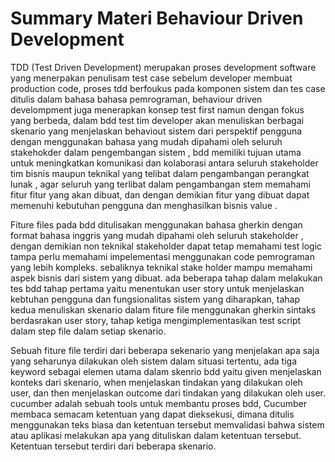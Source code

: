 # Summary Materi Behaviour Driven Development

TDD (Test Driven Development) merupakan proses development software yang menerpakan penulisam test case sebelum developer membuat production code, proses tdd berfoukus pada komponen sistem dan tes case ditulis dalam bahasa bahasa pemrograman, behaviour driven develompment juga menerapkan konsep test first namun dengan fokus yang berbeda, dalam bdd test tim developer akan menuliskan berbagai skenario yang menjelaskan behaviout sistem dari perspektif pengguna dengan menggunakan bahasa yang mudah dipahami oleh seluruh stakehokder dalam pengembangan sistem , bdd memiliki tujuan utama untuk meningkatkan komunikasi dan kolaborasi antara seluruh stakeholder tim bisnis maupun teknikal yang telibat dalam pengambangan perangkat lunak , agar seluruh yang terlibat dalam pengambangan stem memahami fitur fitur yang akan dibuat, dan dengan demikian fitur yang dibuat dapat memenuhi kebutuhan pengguna dan menghasilkan bisnis value .

Fiture files pada bdd ditulisakan menggunakan bahasa gherkin dengan format bahasa inggris yang mudah dipahami oleh seluruh stakeholder , dengan demikian non teknikal stakeholder dapat tetap memahami test logic tampa perlu memahami impelementasi menggunakan code pemrograman yang lebih kompleks. sebaliknya teknikal stake holder mampu memahami aspek bisnis dari sistem yang dibuat. ada beberapa tahap dalam melakukan tes bdd tahap pertama yaitu menentukan user story untuk menjelaskan kebtuhan pengguna dan fungsionalitas sistem yang diharapkan, tahap kedua menuliskan skenario dalam fiture file menggunakan gherkin sintaks berdasrakan user story, tahap ketiga mengimplementasikan test script dalam step file dalam setiap skenario.

Sebuah fiture file terdiri dari beberapa sekenario yang menjelakan apa saja yang seharunya dilakukan oleh sistem dalam situasi tertentu, ada tiga keyword sebagai elemen utama dalam skenrio bdd yaitu given menjelaskan konteks dari skenario, when menjelaskan tindakan yang dilakukan oleh user, dan then menjelaskan outcome dari tindakan yang dilakukan oleh user. cucumber adalah sebuah tools untuk membantu proses bdd, Cucumber membaca semacam ketentuan yang dapat dieksekusi, dimana ditulis menggunakan teks biasa dan ketentuan tersebut memvalidasi bahwa sistem atau aplikasi melakukan apa yang dituliskan dalam ketentuan tersebut. Ketentuan tersebut terdiri dari beberapa skenario.
